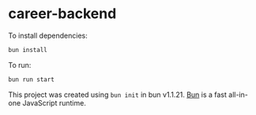 # career-backend

To install dependencies:

```bash
bun install
```

To run:

```bash
bun run start
```

This project was created using `bun init` in bun v1.1.21. [Bun](https://bun.sh) is a fast all-in-one JavaScript runtime.
